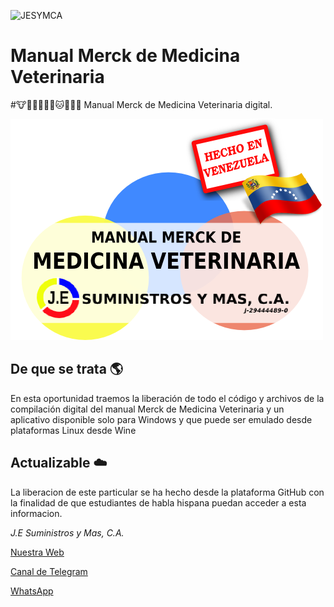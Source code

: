![JESYMCA](http://www.jesuministrosymas.com.ve/LOGO.png)

# Manual Merck de Medicina Veterinaria
#:cow::ram::water_buffalo::pig::rooster::dog::cat::horse::rabbit::wolf:
Manual Merck de Medicina Veterinaria digital.

![Portada](media/imagen/popup/VENTANA_SEGURIDAD_3.png?raw=true "Portada")


## De que se trata :earth_americas:

En esta oportunidad traemos la liberación de todo el código y archivos de la compilación digital del manual Merck de Medicina Veterinaria y un aplicativo disponible solo para Windows y que puede ser emulado desde plataformas Linux desde Wine

## Actualizable :cloud:

La liberacion de este particular se ha hecho desde la plataforma GitHub con la finalidad de que estudiantes de habla hispana puedan acceder a esta informacion.







_J.E Suministros y Mas, C.A._

[Nuestra Web](http://www.jesuministrosymas.com.ve/)

[Canal de Telegram](https://t.me/jesuministrosymas_canal)

[WhatsApp](http://bit.ly/GitHub_General)
